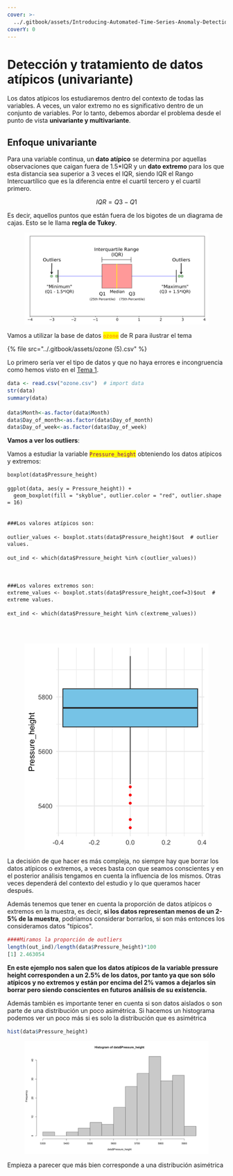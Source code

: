 ```yaml
---
cover: >-
  ../.gitbook/assets/Introducing-Automated-Time-Series-Anomaly-Detection_blog_Image_v.1.0.webp
coverY: 0
---
```


# Detección y tratamiento de datos atípicos (univariante)

Los datos atípicos los estudiaremos dentro del contexto de todas las variables. A veces, un valor extremo no es significativo dentro de un conjunto de variables. Por lo tanto, debemos abordar el problema desde el punto de vista **univariante y multivariante**.&#x20;

## Enfoque univariante&#x20;

Para una variable continua, un **dato atípico** se determina por aquellas observaciones que caigan fuera de 1.5\*IQR y un **dato extremo** para los que esta distancia sea superior a 3 veces el IQR, siendo IQR el Rango Intercuartílico que es la diferencia entre el cuartil tercero y el cuartil primero.&#x20;

$$
IQR=Q3-Q1
$$

Es decir, aquellos puntos que están fuera de los bigotes de un diagrama de cajas. Esto se le llama **regla de Tukey**.

<figure><img src="../.gitbook/assets/image (79).png" alt=""><figcaption></figcaption></figure>

Vamos a utilizar la base de datos <mark style="color:orange;">**`ozone`**</mark> de R para ilustrar el tema

{% file src="../.gitbook/assets/ozone (5).csv" %}

Lo primero sería ver el tipo de datos y que no haya errores e incongruencia como hemos visto en el [Tema 1](broken-reference).

```r
data <- read.csv("ozone.csv")  # import data
str(data)
summary(data)

data$Month<-as.factor(data$Month)
data$Day_of_month<-as.factor(data$Day_of_month)
data$Day_of_week<-as.factor(data$Day_of_week)
```

**Vamos a ver los outliers**:&#x20;

Vamos a estudiar la variable <mark style="color:purple;">`Pressure_height`</mark> obteniendo los datos atípicos y extremos:

<pre class="language-r"><code class="lang-r">boxplot(data$Pressure_height)

ggplot(data, aes(y = Pressure_height)) +
  geom_boxplot(fill = "skyblue", outlier.color = "red", outlier.shape = 16)
<strong>
</strong>
###Los valores atípicos son:

outlier_values &#x3C;- boxplot.stats(data$Pressure_height)$out  # outlier values.

out_ind &#x3C;- which(data$Pressure_height %in% c(outlier_values))



###Los valores extremos son:
extreme_values &#x3C;- boxplot.stats(data$Pressure_height,coef=3)$out  # extreme values.

ext_ind &#x3C;- which(data$Pressure_height %in% c(extreme_values))
<strong>

</strong>
</code></pre>

<figure><img src="../.gitbook/assets/image (248).png" alt="" width="501"><figcaption></figcaption></figure>

La decisión de que hacer es más compleja, no siempre hay que borrar los datos atípicos o extremos, a veces basta con que seamos conscientes y en el posterior análisis tengamos en cuenta la influencia de los mismos. Otras veces dependerá del contexto del estudio y lo que queramos hacer después.&#x20;

Además tenemos que tener en cuenta la proporción de datos atípicos o extremos en la muestra, es decir, **si los datos representan menos de un 2-5% de la muestra**, podríamos considerar borrarlos, si son más entonces los consideramos datos "típicos".

```r
####Miramos la proporción de outliers
length(out_ind)/length(data$Pressure_height)*100
[1] 2.463054
```

**En este ejemplo nos salen que los datos atípicos de la variable pressure height corresponden a un 2.5% de los datos, por tanto ya que son sólo atípicos y no extremos y están por encima del 2% vamos a dejarlos sin borrar pero siendo conscientes en futuros análisis de su existencia.**&#x20;

Además también es importante tener en cuenta si son datos aislados o son parte de una distribución un poco asimétrica. Si hacemos un histograma podemos ver un poco más si es solo la distribución que es asimétrica

```r
hist(data$Pressure_height)
```

<figure><img src="../.gitbook/assets/image (250).png" alt=""><figcaption></figcaption></figure>

Empieza a parecer que más bien corresponde a una distribución asimétrica

